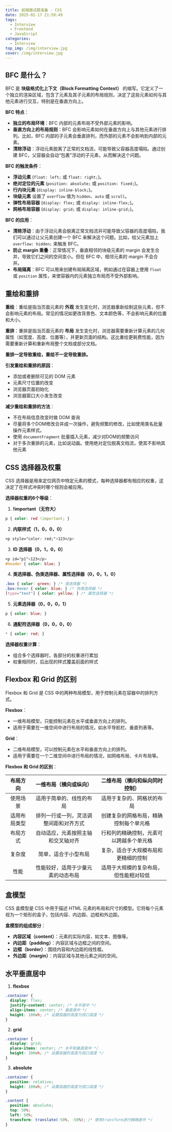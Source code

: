 ```yaml
---
title: 前端面试题准备 - CSS
date: 2025-02-17 21:59:49
tags:
  - Interview
  - Frontend
  - JavaScript
categories:
  - Interview
top_img: /img/interview.jpg
cover: /img/interview.jpg
---
```


## BFC 是什么？

BFC 是 **块级格式化上下文（Block Formatting Context）** 的缩写。它定义了一个独立的渲染区域，包含了元素及其子元素的布局规则，决定了这些元素如何与其他元素进行交互，特别是在垂直方向上。

**BFC 特点**：

- **独立的布局环境**：BFC 内部的元素布局不受外部元素的影响。
- **垂直方向上的布局规则**：BFC 会影响元素如何在垂直方向上与其他元素进行排列。比如，BFC 内部的子元素会垂直排列，而外部的元素不会影响到内部的元素。
- **清除浮动**：浮动元素脱离了正常的文档流，可能导致父容器高度塌陷。通过创建 BFC，父容器会自动“包裹”浮动的子元素，从而解决这个问题。

**BFC 的触发条件**：

- **浮动元素** (`float: left;` 或 `float: right;`)。
- **绝对定位的元素** (`position: absolute;` 或 `position: fixed;`)。
- **行内块元素** (`display: inline-block;`)。
- **块级元素** 设置了 `overflow` 值为 `hidden`、`auto` 或 `scroll`。
- **弹性布局容器** (`display: flex;` 或 `display: inline-flex;`)。
- **网格布局容器** (`display: grid;` 或 `display: inline-grid;`)。

**BFC 的应用**：

- **清除浮动**：由于浮动元素会脱离正常文档流并可能导致父容器的高度塌陷，我们可以通过让父元素创建一个 BFC 来解决这个问题。比如，给父元素加上 `overflow: hidden;` 来触发 BFC。
- **防止 margin 重叠**：正常情况下，垂直相邻的块级元素的 margin 会发生合并，导致它们之间的空间变小。但在 BFC 中，相邻元素的 margin 不会合并。
- **布局隔离**：BFC 可以用来创建布局隔离区域，例如通过在容器上使用 `float` 或 `position` 属性，来使容器内的元素独立布局而不受外部影响。

## 重绘和重排

**重绘**：重绘是指当页面元素的 **外观** 发生变化时，浏览器重新绘制这些元素，但不会影响元素的布局。常见的情况如更改背景色、文本颜色等，不会影响元素的位置和大小。

**重排**：重排是指当页面元素的 **布局** 发生变化时，浏览器需要重新计算元素的几何属性（如宽度、高度、位置等），并更新页面的结构。这比重绘更耗费性能，因为需要重新计算和重新布局整个文档或部分文档。

**重排一定导致重绘，重绘不一定导致重排。**

**引发重绘和重排的原因**：

- 添加或者删除可见的 DOM 元素
- 元素尺寸位置的改变
- 浏览器页面初始化
- 浏览器窗口大小发生改变

**减少重绘和重排的方法**：

- 不在布局信息改变时做 DOM 查询
- 尽量将多个DOM修改合并成一次操作，避免频繁的修改，比如使用类名批量操作元素样式。
- 使用 `documentFragment` 批量插入元素，减少对DOM的频繁访问
- 对于多次重排的元素，比如说动画。使用绝对定位脱离文档流，使其不影响其他元素

## CSS 选择器及权重

CSS 选择器是用来定位网页中特定元素的模式，每种选择器都有相应的权重，这决定了在样式冲突时哪个规则会被应用。

**选择器权重的6个等级**：

1. **!important（无穷大）**

```css
p { color: red !important; }
```

2. **内联样式（1，0，0，0）**

```css
<p style="color: red;">123</p>
```

3. **ID 选择器（0，1，0，0）**

```css
<p id="p1">123</p>
#header { color: blue; }
```

4. **类选择器、伪类选择器、属性选择器（0，0，1，0）**

```css
.box { color: green; } /* 类选择器 */
.box:hover { color: blue; } /* 伪类选择器 */
[type="text"] { color: yellow; } /* 属性选择器 */
```

5. **元素选择器（0，0，0，1）**

```css
p { color: blue; }
```

6. **通配符选择器（0，0，0，0）**

```css
* { color: red; }
```

**选择器权重计算**：

- 组合多个选择器时，各部分的权重进行累加
- 权重相同时，后出现的样式覆盖前面的样式

## Flexbox 和 Grid 的区别

Flexbox 和 Grid 是 CSS 中的两种布局模型，用于控制元素在容器中的排列方式。

**Flexbox**：

- 一维布局模型，只能控制元素在水平或垂直方向上的排列。
- 适用于需要在一维空间中进行布局的情况，如水平导航栏、垂直列表等。

**Grid**：

- 二维布局模型，可以控制元素在水平和垂直方向上的排列。
- 适用于需要在一个二维空间中进行布局的情况，如网格布局、卡片布局等。

**Flexbox 和 Grid 的区别**：

| 布局方向      | 一维布局（横向或纵向）                           | 二维布局（横向和纵向同时控制）                            |
|:-------------:|:-----------------------------------------------:|:-------------------------------------------------------:|
| 使用场景      | 适用于简单的、线性的布局                       | 适用于复杂的、网格状的布局                               |
| 适用布局类型  | 排列一行或一列，灵活调整间距和对齐方式         | 创建复杂的网格布局，精确控制每个单元格                   |
| 布局方式      | 自动适应，元素按照主轴和交叉轴对齐             | 行和列的精确控制，元素可以跨越多个单元格               |
| 复杂度        | 简单，适合于小型布局                           | 复杂，适合于大规模布局和更精细的控制                   |
| 性能          | 性能较好，适用于少量元素的动态布局             | 适用于大规模的复杂布局，但性能相对较低                 |

## 盒模型

CSS 盒模型是 CSS 中用于描述 HTML 元素的布局和尺寸的模型。它将每个元素视为一个矩形的盒子，包括内容、内边距、边框和外边距。

**盒模型的组成部分**：

- **内容区域（content）**：元素的实际内容，如文本、图像等。
- **内边距（padding）**：内容区域与边框之间的空间。
- **边框（border）**：围绕内容和内边距的线性框。
- **外边距（margin）**：内容区域与其他元素之间的空间。

## 水平垂直居中

1. **flexbox**

```css
.container {
  display: flex;
  justify-content: center; /* 水平居中 */
  align-items: center; /* 垂直居中 */
  height: 100vh; /* 设置容器的高度为视口高度 */
}
```

2. **grid**

```css
.container {
  display: grid;
  place-items: center; /* 水平和垂直居中 */
  height: 100vh; /* 设置容器的高度为视口高度 */
}
```

3. **absolute**

```css
.container {
  position: relative;
  height: 100vh; /* 设置容器的高度为视口高度 */
}

.content {
  position: absolute;
  top: 50%;
  left: 50%;
  transform: translate(-50%, -50%); /* 使用transform进行精确居中 */
}
```